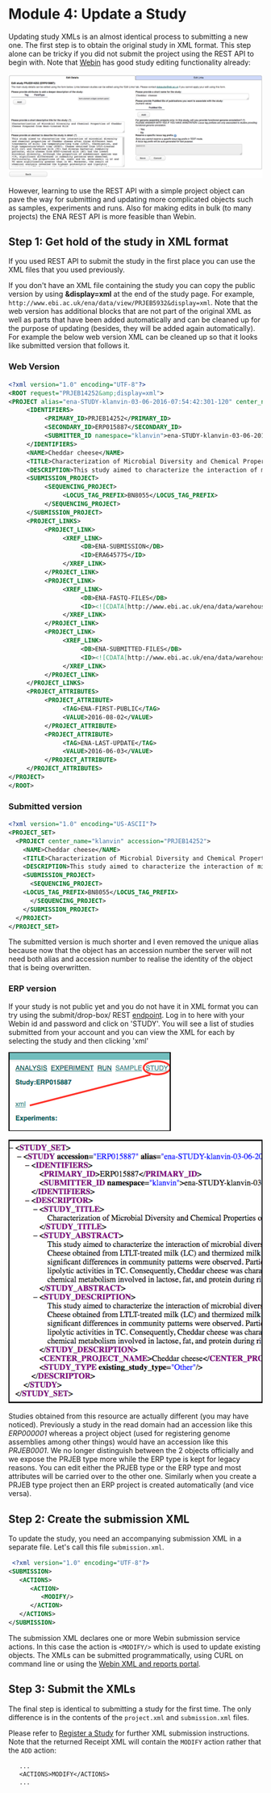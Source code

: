 # Module 4: Update a Study

Updating study XMLs is an almost identical process to submitting a new one. 
The first step is to obtain the original study in XML format. This step
alone can be tricky if you did not submit the project using the REST API to begin with. Note that [Webin](https://www.ebi.ac.uk/ena/submit/sra/#submissions) has good study editing functionality already:

![Webin project edit](images/prog_04_p01.png)

However, learning to use the REST API with a simple project object can pave the way for submitting and updating more complicated objects such as samples, experiments and runs. Also for making edits in bulk (to many projects) the ENA REST API is more feasible than Webin.

## Step 1: Get hold of the study in XML format

If you used REST API to submit the study in the first place you can use the XML files that you used previously.

If you don't have an XML file containing the study you can copy the public version by using __&display=xml__ at the end of the study page. For example, `http://www.ebi.ac.uk/ena/data/view/PRJEB5932&display=xml`. Note that the web version has additional blocks that are not part of the original XML as well as parts that have been added automatically and can be cleaned up for the purpose of updating (besides, they will be added again automatically). For example the below web version XML can be cleaned up so that it looks like submitted version that follows it.

### Web Version

```xml
<?xml version="1.0" encoding="UTF-8"?>
<ROOT request="PRJEB14252&amp;display=xml">
<PROJECT alias="ena-STUDY-klanvin-03-06-2016-07:54:42:301-120" center_name="klanvin" accession="PRJEB14252" first_public="2016-08-02+01:00">
     <IDENTIFIERS>
          <PRIMARY_ID>PRJEB14252</PRIMARY_ID>
          <SECONDARY_ID>ERP015887</SECONDARY_ID>
          <SUBMITTER_ID namespace="klanvin">ena-STUDY-klanvin-03-06-2016-07:54:42:301-120</SUBMITTER_ID>
     </IDENTIFIERS>
     <NAME>Cheddar cheese</NAME>
     <TITLE>Characterization of Microbial Diversity and Chemical Properties of Cheddar Cheese Prepared from Heat-treated Milk</TITLE>
     <DESCRIPTION>This study aimed to characterize the interaction of microbial diversity and chemical properties of Cheddar cheese after three different heat treatments of milk; low temperature/long time (LTLT), thermization, and high temperature/short time (HTST). Cheese obtained from LTLT-treated milk (LC) and thermized milk (TC) .... </DESCRIPTION>
     <SUBMISSION_PROJECT>
          <SEQUENCING_PROJECT>
               <LOCUS_TAG_PREFIX>BN8055</LOCUS_TAG_PREFIX>
          </SEQUENCING_PROJECT>
     </SUBMISSION_PROJECT>
     <PROJECT_LINKS>
          <PROJECT_LINK>
               <XREF_LINK>
                    <DB>ENA-SUBMISSION</DB>
                    <ID>ERA645775</ID>
               </XREF_LINK>
          </PROJECT_LINK>
          <PROJECT_LINK>
               <XREF_LINK>
                    <DB>ENA-FASTQ-FILES</DB>
                    <ID><![CDATA[http://www.ebi.ac.uk/ena/data/warehouse/filereport?accession=PRJEB14252&result=read_run&fields=run_accession,fastq_ftp,fastq_md5,fastq_bytes]]></ID>
               </XREF_LINK>
          </PROJECT_LINK>
          <PROJECT_LINK>
               <XREF_LINK>
                    <DB>ENA-SUBMITTED-FILES</DB>
                    <ID><![CDATA[http://www.ebi.ac.uk/ena/data/warehouse/filereport?accession=PRJEB14252&result=read_run&fields=run_accession,submitted_ftp,submitted_md5,submitted_bytes,submitted_format]]></ID>
               </XREF_LINK>
          </PROJECT_LINK>
     </PROJECT_LINKS>
     <PROJECT_ATTRIBUTES>
          <PROJECT_ATTRIBUTE>
               <TAG>ENA-FIRST-PUBLIC</TAG>
               <VALUE>2016-08-02</VALUE>
          </PROJECT_ATTRIBUTE>
          <PROJECT_ATTRIBUTE>
               <TAG>ENA-LAST-UPDATE</TAG>
               <VALUE>2016-06-03</VALUE>
          </PROJECT_ATTRIBUTE>
     </PROJECT_ATTRIBUTES>
</PROJECT>
</ROOT>
```

### Submitted version
```xml
<?xml version="1.0" encoding="US-ASCII"?>
<PROJECT_SET>
  <PROJECT center_name="klanvin" accession="PRJEB14252">
    <NAME>Cheddar cheese</NAME>
    <TITLE>Characterization of Microbial Diversity and Chemical Properties of Cheddar Cheese Prepared from Heat-treated Milk</TITLE>
    <DESCRIPTION>This study aimed to characterize the interaction of microbial diversity and chemical properties of Cheddar cheese after three different heat treatments of milk; low temperature/long time (LTLT), thermization, and high temperature/short time (HTST). Cheese obtained from LTLT-treated milk (LC) and thermized milk (TC) .... </DESCRIPTION>
    <SUBMISSION_PROJECT>
      <SEQUENCING_PROJECT>
	<LOCUS_TAG_PREFIX>BN8055</LOCUS_TAG_PREFIX>
      </SEQUENCING_PROJECT>
    </SUBMISSION_PROJECT>
  </PROJECT>
</PROJECT_SET>
```

The submitted version is much shorter and I even removed the unique alias because now that the object has an accession number the server will not need both alias and accession number to realise the identity of the object that is being overwritten.

### ERP version

If your study is not public yet and you do not have it in XML format you can try using the submit/drop-box/ REST [endpoint](https://www.ebi.ac.uk/ena/submit/drop-box). Log in to here with your Webin id and password and click on 'STUDY'. You will see a list of studies submitted from your account and you can view the XML for each by selecting the study and then clicking 'xml'
 
![rest endpoint](images/prog_04_p02.png)

![xml study](images/prog_04_p03.png)

Studies obtained from this resource are actually different (you may have noticed). Previously a study in the read domain had an accession like this *ERP000001* whereas a project object (used for registering genome assemblies among other things) would have an accession like this *PRJEB0001*. We no longer distinguish between the 2 objects officially and we expose the PRJEB type more while the ERP type is kept for legacy reasons. You can edit either the PRJEB type or the ERP type and most attributes will be carried over to the other one. Similarly when you create a PRJEB type project then an ERP project is created automatically (and vice versa). 

## Step 2: Create the submission XML

To update the study, you need an accompanying submission XML in a separate file. Let's call this file `submission.xml`.

```xml 
 <?xml version="1.0" encoding="UTF-8"?>
<SUBMISSION>
   <ACTIONS>
      <ACTION>
         <MODIFY/>
      </ACTION>
   </ACTIONS>
</SUBMISSION>
```
 
The submission XML declares one or more Webin submission service actions. In this case 
the action is `<MODIFY/>` which is used to update existing objects. 
The XMLs can be submitted programmatically, using CURL on command line or using the 
[Webin XML and reports portal](prog_11.html). 

## Step 3: Submit the XMLs

The final step is identical to submitting a study for the first time. The only difference is in the 
contents of the `project.xml` and `submission.xml` files. 

Please refer to [Register a Study](prog_1.html) for further XML submission instructions. 
Note that the returned Receipt XML will contain the `MODIFY` action rather that the `ADD` action:
 
 ```
    ...
    <ACTIONS>MODIFY</ACTIONS>
    ...
```
